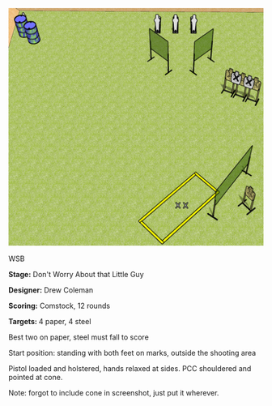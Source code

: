 ![Don't Worry About that Little Guy](Stage%20Design.png)

WSB

<b>Stage:</b> Don't Worry About that Little Guy

<b>Designer:</b> Drew Coleman

<b>Scoring:</b> Comstock, 12 rounds

<b>Targets: </b>4 paper, 4 steel

Best two on paper, steel must fall to score

Start position: standing with both feet on marks, outside the shooting area

Pistol loaded and holstered, hands relaxed at sides. PCC shouldered and pointed at cone.


Note: forgot to include cone in screenshot, just put it wherever.
